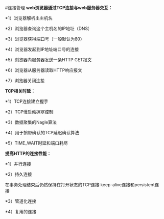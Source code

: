 #连接管理
**web浏览器通过TCP连接与web服务器交互：**

*1）浏览器解析出主机名

*2）浏览器查询这个主机名的IP地址（DNS）

*3）浏览器获得端口号（一般默认为80）

*4）浏览器发起到IP地址端口号的连接

*5）浏览器向服务器发送一条HTTP GET报文

*6）浏览器从服务器读取HTTP响应报文

*7）浏览器关闭连接

**TCP相关时延：**

*1）TCP连接建立握手

*2）TCP慢启动拥塞控制

*3）数据聚集的Nagle算法

*4）用于捎带确认的TCP延迟确认算法

*5）TIME_WAIT时延和端口耗尽

**提高HTTP的连接性能：**

*1）并行连接

*2）持久连接

在事务处理结束后仍然保持在打开状态的TCP连接
keep-alive连接和persistent连接

*3）管道化连接

*4）复用的连接

